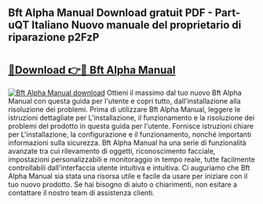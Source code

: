 ## Bft Alpha Manual Download gratuit PDF - Part-uQT Italiano Nuovo manuale del proprietario di riparazione p2FzP

# <h2><a href="http://dfbvhk.blite.top/?on=Bft+Alpha+Manual">🔗Download 👉🔴 Bft Alpha Manual</a></h2>

[![Bft Alpha Manual download](https://i.imgur.com/lujVjoI.png)](http://dfbvhk.blite.top/?on=Bft+Alpha+Manual)
Ottieni il massimo dal tuo nuovo Bft Alpha Manual con questa guida per l'utente e copri tutto, dall'installazione alla risoluzione dei problemi. Prima di utilizzare Bft Alpha Manual, leggere le istruzioni dettagliate per L'installazione, il funzionamento e la risoluzione dei problemi del prodotto in questa guida per l'utente. Fornisce istruzioni chiare per L'installazione, la configurazione e il funzionamento, nonché importanti informazioni sulla sicurezza. Bft Alpha Manual ha una serie di funzionalità avanzate tra cui rilevamento di oggetti, riconoscimento facciale, impostazioni personalizzabili e monitoraggio in tempo reale, tutte facilmente controllabili dall'interfaccia utente intuitiva e intuitiva. Ci auguriamo che Bft Alpha Manual sia stata una risorsa utile e facile da usare per iniziare con il tuo nuovo prodotto. Se hai bisogno di aiuto o chiarimenti, non esitare a contattare il nostro team di assistenza clienti.
